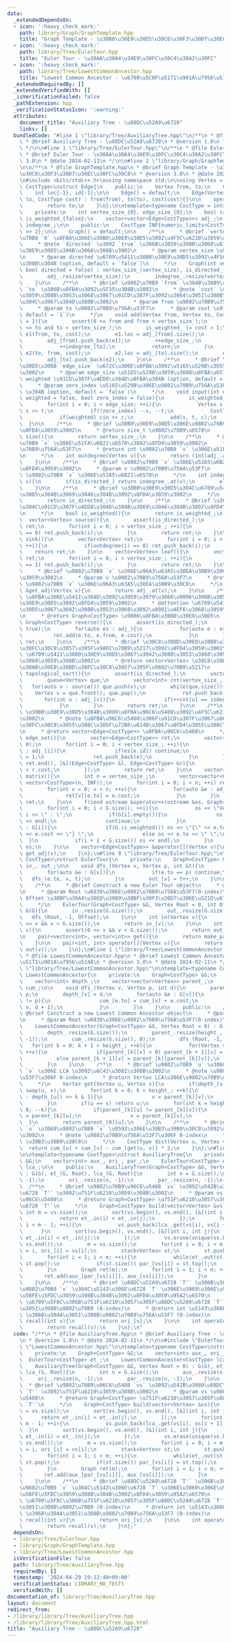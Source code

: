 ```yaml
---
data:
  _extendedDependsOn:
  - icon: ':heavy_check_mark:'
    path: library/Graph/GraphTemplate.hpp
    title: "Graph Template - \u30B0\u30E9\u30D5\u30C6\u30F3\u30D7\u30EC\u30FC\u30C8"
  - icon: ':heavy_check_mark:'
    path: library/Tree/EulerTour.hpp
    title: "Euler Tour - \u30AA\u30A4\u30E9\u30FC\u30C4\u30A2\u30FC"
  - icon: ':heavy_check_mark:'
    path: library/Tree/LowestCommonAncestor.hpp
    title: "Lowest Common Ancestor - \u6700\u5C0F\u5171\u901A\u7956\u5148"
  _extendedRequiredBy: []
  _extendedVerifiedWith: []
  _isVerificationFailed: false
  _pathExtension: hpp
  _verificationStatusIcon: ':warning:'
  attributes:
    document_title: "Auxiliary Tree - \u88DC\u52A9\u6728"
    links: []
  bundledCode: "#line 1 \"library/Tree/AuxiliaryTree.hpp\"\n/**\n * @file AuxiliaryTree.hpp\n\
    \ * @brief Auxiliary Tree - \u88DC\u52A9\u6728\n * @version 1.0\n * @date 2024-02-11\n\
    \ */\n\n#line 1 \"library/Tree/EulerTour.hpp\"\n/**\n * @file EulerTour.hpp\n\
    \ * @brief Euler Tour - \u30AA\u30A4\u30E9\u30FC\u30C4\u30A2\u30FC\n * @version\
    \ 3.0\n * @date 2024-02-11\n */\n\n#line 2 \"library/Graph/GraphTemplate.hpp\"\
    \n\n/**\n * @file GraphTemplate.hpp\n * @brief Graph Template - \u30B0\u30E9\u30D5\
    \u30C6\u30F3\u30D7\u30EC\u30FC\u30C8\n * @version 3.0\n * @date 2024-01-09\n */\n\
    \n#include <bits/stdc++.h>\nusing namespace std;\n\nusing Vertex = int;\n\ntemplate<typename\
    \ CostType>\nstruct Edge{\n    public:\n    Vertex from, to;\n    CostType cost;\n\
    \    int loc{-1}, id{-1};\n\n    Edge() = default;\n    Edge(Vertex from, Vertex\
    \ to, CostType cost) : from(from), to(to), cost(cost){}\n\n    operator int(){\n\
    \        return to;\n    }\n};\n\ntemplate<typename CostType = int>\nstruct Graph{\n\
    \    private:\n    int vertex_size_{0}, edge_size_{0};\n    bool is_directed_{false},\
    \ is_weighted_{false};\n    vector<vector<Edge<CostType>>> adj_;\n    vector<int>\
    \ indegree_;\n\n    public:\n    CostType INF{numeric_limits<CostType>::max()\
    \ >> 2};\n\n    Graph() = default;\n\n    /**\n     * @brief `vertex_size` \u9802\
    \u70B9 `0` \u8FBA\u306E\u30B0\u30E9\u30D5\u3092\u4F5C\u6210\u3059\u308B\u3002\n\
    \     * @note `directed` \u3092 `true` \u306B\u3059\u308B\u3068\u6709\u5411\u30B0\
    \u30E9\u30D5\u306B\u306A\u308B\u3002\n     * @param vertex_size \u9802\u70B9\u6570\
    \n     * @param directed \u6709\u5411\u30B0\u30E9\u30D5\u3092\u4F5C\u6210\u3059\
    \u308B\u304B (option, default = `false`)\n     */\n    Graph(int vertex_size,\
    \ bool directed = false) : vertex_size_(vertex_size), is_directed_(directed){\n\
    \        adj_.resize(vertex_size);\n        indegree_.resize(vertex_size, 0);\n\
    \    }\n\n    /**\n     * @brief \u9802\u70B9 `from` \u304B\u3089\u9802\u70B9\
    \ `to` \u306B\u8FBA\u3092\u5F35\u308B\u3002\n     * @note `cost` \u3092\u6307\u5B9A\
    \u3059\u308B\u3053\u3068\u3067\u91CD\u307F\u3092\u3064\u3051\u308B\u3053\u3068\
    \u304C\u3067\u304D\u308B\u3002\n     * @param from \u9802\u70B9\u756A\u53F7\n\
    \     * @param to \u9802\u70B9\u756A\u53F7\n     * @param cost \u91CD\u307F (option,\
    \ default = `1`)\n     */\n    void add(Vertex from, Vertex to, CostType cost\
    \ = 1){\n        assert(0 <= from and from < vertex_size_);\n        assert(0\
    \ <= to and to < vertex_size_);\n        is_weighted_ |= cost > 1;\n        Edge<CostType>\
    \ e1(from, to, cost);\n        e1.loc = adj_[from].size();\n        e1.id = edge_size_;\n\
    \        adj_[from].push_back(e1);\n        ++edge_size_;\n        if(is_directed_){\n\
    \            ++indegree_[to];\n            return;\n        }\n        Edge<CostType>\
    \ e2(to, from, cost);\n        e2.loc = adj_[to].size();\n        e2.id = e1.id;\n\
    \        adj_[to].push_back(e2);\n    }\n\n    /**\n     * @brief \u30B0\u30E9\
    \u30D5\u306B `edge_size` \u672C\u306E\u8FBA\u3092\u5165\u529B\u3055\u305B\u308B\
    \u3002\n     * @param edge_size \u5165\u529B\u3059\u308B\u8FBA\u6570\n     * @param\
    \ weighted \u91CD\u307F\u4ED8\u304D\u8FBA\u304B (option, default = `false`)\n\
    \     * @param zero_index \u5165\u529B\u306E\u9802\u70B9\u756A\u53F7\u304C 0-index\
    \ \u304B (option, default = `false`)\n     */\n    void input(int edge_size, bool\
    \ weighted = false, bool zero_index = false){\n        is_weighted_ = weighted;\n\
    \        for(int i = 0; i < edge_size; ++i){\n            Vertex s, t; cin >>\
    \ s >> t;\n            if(!zero_index) --s, --t;\n            CostType c = 1;\n\
    \            if(weighted) cin >> c;\n            add(s, t, c);\n        }\n  \
    \  }\n\n    /**\n     * @brief \u30B0\u30E9\u30D5\u306E\u9802\u70B9\u6570\u3092\
    \u8FD4\u3059\u3002\n     * @return size_t \u9802\u70B9\u6570\n     */\n    size_t\
    \ size(){\n        return vertex_size_;\n    }\n\n    /**\n     * @brief \u9802\
    \u70B9 `v` \u306E\u51FA\u6B21\u6570\u3092\u8FD4\u3059\u3002\n     * @param v \u9802\
    \u70B9\u756A\u53F7\n     * @return int \u9802\u70B9 `v` \u306E\u51FA\u6B21\u6570\
    \n     */\n    int outdegree(Vertex v){\n        return (int)adj_.at(v).size();\n\
    \    }\n\n    /**\n     * @brief \u9802\u70B9 `v` \u306E\u5165\u6B21\u6570\u3092\
    \u8FD4\u3059\u3002\n     * @param v \u9802\u70B9\u756A\u53F7\n     * @return int\
    \ \u9802\u70B9 `v` \u306E\u5165\u6B21\u6570\n     */\n    int indegree(Vertex\
    \ v){\n        if(is_directed_) return indegree_.at(v);\n        else return (int)adj_.at(v).size();\n\
    \    }\n\n    /**\n     * @brief \u30B0\u30E9\u30D5\u304C\u6709\u5411\u30B0\u30E9\
    \u30D5\u304B\u3069\u3046\u304B\u3092\u8FD4\u3059\u3002\n     */\n    bool is_directed(){\n\
    \        return is_directed_;\n    }\n\n    /**\n     * @brief \u30B0\u30E9\u30D5\
    \u304C\u91CD\u307F\u4ED8\u304D\u304B\u3069\u3046\u304B\u3092\u8FD4\u3059\u3002\
    \n     */\n    bool is_weighted(){\n        return is_weighted_;\n    }\n\n  \
    \  vector<Vertex> source(){\n        assert(is_directed_);\n        vector<Vertex>\
    \ ret;\n        for(int i = 0; i < vertex_size_; ++i){\n            if(indegree(i)\
    \ == 0) ret.push_back(i);\n        }\n        return ret;\n    }\n\n    vector<Vertex>\
    \ sink(){\n        vector<Vertex> ret;\n        for(int i = 0; i < vertex_size_;\
    \ ++i){\n            if(outdegree(i) == 0) ret.push_back(i);\n        }\n    \
    \    return ret;\n    }\n\n    vector<Vertex> leaf(){\n        vector<Vertex>\
    \ ret;\n        for(int i = 0; i < vertex_size_; ++i){\n            if(indegree(i)\
    \ == 1) ret.push_back(i);\n        }\n        return ret;\n    }\n\n    /**\n\
    \     * @brief \u9802\u70B9 `v` \u306E\u96A3\u63A5\u30EA\u30B9\u30C8\u3092\u8FD4\
    \u3059\u3002\n     * @param v \u9802\u70B9\u756A\u53F7\n     * @return vector<Edge<CostType>>&\
    \ \u9802\u70B9 `v` \u306E\u96A3\u63A5\u30EA\u30B9\u30C8\n     */\n    vector<Edge<CostType>>\
    \ &get_adj(Vertex v){\n        return adj_.at(v);\n    }\n\n    /**\n     * @brief\
    \ \u8FBA\u306E\u5411\u304D\u3092\u3059\u3079\u3066\u9006\u306B\u3057\u305F\u30B0\
    \u30E9\u30D5\u3092\u8FD4\u3059\u3002\n     * @attention \u6709\u5411\u30B0\u30E9\
    \u30D5\u3067\u3042\u308B\u3053\u3068\u3092\u8981\u4EF6\u3068\u3059\u308B\u3002\
    \n     * @return Graph<CostType> \u9006\u8FBA\u30B0\u30E9\u30D5\n     */\n   \
    \ Graph<CostType> reverse(){\n        assert(is_directed_);\n        Graph ret(vertex_size_,\
    \ true);\n        for(auto es : adj_){\n            for(auto e : es){\n      \
    \          ret.add(e.to, e.from, e.cost);\n            }\n        }\n        return\
    \ ret;\n    }\n\n    /**\n     * @brief \u30C8\u30DD\u30ED\u30B8\u30AB\u30EB\u30BD\
    \u30FC\u30C8\u3057\u305F\u9802\u70B9\u5217\u3092\u8FD4\u3059\u3002\n     * @attention\
    \ \u6709\u5411\u30B0\u30E9\u30D5\u3067\u3042\u308B\u3053\u3068\u3092\u8981\u4EF6\
    \u3068\u3059\u308B\u3002\n     * @return vector<Vertex> \u30C8\u30DD\u30ED\u30B8\
    \u30AB\u30EB\u30BD\u30FC\u30C8\u3057\u305F\u9802\u70B9\u5217\n     */\n    vector<Vertex>\
    \ topological_sort(){\n        assert(is_directed_);\n        vector<Vertex> ret;\n\
    \        queue<Vertex> que;\n        vector<int> cnt(vertex_size_, 0);\n     \
    \   for(auto v : source()) que.push(v);\n        while(que.size()){\n        \
    \    Vertex v = que.front(); que.pop();\n            ret.push_back(v);\n     \
    \       for(int u : adj_[v]){\n                if(++cnt[u] == indegree(u)) que.push(u);\n\
    \            }\n        }\n        return ret;\n    }\n\n    /**\n     * @brief\
    \ \u30B0\u30E9\u30D5\u304B\u3089\u8FBA\u96C6\u5408\u3092\u4F5C\u6210\u3059\u308B\
    \u3002\n     * @note \u8FBA\u96C6\u5408\u306F\u91CD\u307F\u3067\u6607\u9806\u30BD\
    \u30FC\u30C8\u3055\u308C\u305F\u72B6\u614B\u3067\u8FD4\u3055\u308C\u308B\u3002\
    \n     * @return vector<Edge<CostType>> \u8FBA\u96C6\u5408\n     */\n    vector<Edge<CostType>>\
    \ edge_set(){\n        vector<Edge<CostType>> ret;\n        vector<int> es(edge_size_,\
    \ 0);\n        for(int i = 0; i < vertex_size_; ++i){\n            for(auto e\
    \ : adj_[i]){\n                if(es[e.id]) continue;\n                es[e.id]\
    \ = 1;\n                ret.push_back(e);\n            }\n        }\n        sort(ret.begin(),\
    \ ret.end(), [&](Edge<CostType> &l, Edge<CostType> &r){\n            return l.cost\
    \ < r.cost;\n        });\n        return ret;\n    }\n\n    vector<vector<CostType>>\
    \ matrix(){\n        int n = vertex_size_;\n        vector<vector<CostType>> ret(n,\
    \ vector<CostType>(n, INF));\n        for(int i = 0; i < n; ++i) ret[i][i] = 0;\n\
    \        for(int v = 0; v < n; ++v){\n            for(auto &e : adj_[v]){\n  \
    \              ret[v][e.to] = e.cost;\n            }\n        }\n        return\
    \ ret;\n    }\n\n    friend ostream &operator<<(ostream &os, Graph<CostType> &G){\n\
    \        for(int i = 0; i < G.size(); ++i){\n            os << \"Vertex \" <<\
    \ i << \" : \";\n            if(G[i].empty()){\n                os << \"<none>\"\
    \ << endl;\n                continue;\n            }\n            for(auto &e\
    \ : G[i]){\n                if(G.is_weighted()) os << \"{\" << e.to << \", \"\
    \ << e.cost << \"} \";\n                else os << e.to << \" \";\n          \
    \  }\n            if(i + 1 < G.size()) os << endl;\n        }\n        return\
    \ os;\n    }\n\n    vector<Edge<CostType>> &operator[](Vertex v){\n        return\
    \ get_adj(v);\n    }\n};\n#line 9 \"library/Tree/EulerTour.hpp\"\n\ntemplate<typename\
    \ CostType>\nstruct EulerTour{\n    private:\n    Graph<CostType> &G;\n    vector<int>\
    \ in_, out_;\n\n    void dfs_(Vertex v, Vertex p, int &t){\n        in_[v] = t++;\n\
    \        for(auto &e : G[v]){\n            if(e.to == p) continue;\n         \
    \   dfs_(e.to, v, t);\n        }\n        out_[v] = t++;\n    }\n\n    public:\n\
    \    /**\n     * @brief Construct a new Euler Tour object\n     * @param G \u6728\
    \n     * @param Root \u6839\u306E\u9802\u70B9\u756A\u53F7(0-index)\n     * @param\
    \ Offset \u30BF\u30A4\u30E0\u30B9\u30BF\u30F3\u30D7\u306E\u521D\u671F\u5024\n\
    \     */\n    EulerTour(Graph<CostType> &G, Vertex Root = 0, int Offset = 0) :\
    \ G(G){\n        in_.resize(G.size());\n        out_.resize(G.size());\n     \
    \   dfs_(Root, -1, Offset);\n    }\n\n    int in(Vertex v){\n        assert(0\
    \ <= v && v < G.size());\n        return in_[v];\n    }\n\n    int out(Vertex\
    \ v){\n        assert(0 <= v && v < G.size());\n        return out_[v];\n    }\n\
    \n    pair<vector<int>, vector<int>> get(){\n        return make_pair(in_, out_);\n\
    \    }\n\n    pair<int, int> operator[](Vertex v){\n        return make_pair(in(v),\
    \ out(v));\n    }\n};\n#line 1 \"library/Tree/LowestCommonAncestor.hpp\"\n/**\n\
    \ * @file LowestCommonAncestor.hpp\n * @brief Lowest Common Ancestor - \u6700\u5C0F\
    \u5171\u901A\u7956\u5148\n * @version 3.0\n * @date 2024-02-11\n */\n\n#line 9\
    \ \"library/Tree/LowestCommonAncestor.hpp\"\n\ntemplate<typename CostType>\nstruct\
    \ LowestCommonAncestor{\n    private:\n    Graph<CostType> &G;\n    int height_;\n\
    \    vector<int> depth_;\n    vector<vector<Vertex>> parent_;\n    vector<CostType>\
    \ cum_;\n\n    void dfs_(Vertex v, Vertex p, int d){\n        parent_[0][v] =\
    \ p;\n        depth_[v] = d;\n        for(auto &e : G[v]){\n            if(e.to\
    \ != p){\n                cum_[e.to] = cum_[v] + e.cost;\n                dfs_(e.to,\
    \ v, d + 1);\n            }\n        }\n    }\n\n    public:\n    /**\n     *\
    \ @brief Construct a new Lowest Common Ancestor object\n     * @param G \u6728\
    \n     * @param Root \u6839\u306E\u9802\u70B9\u756A\u53F7(0-index)\n     */\n\
    \    LowestCommonAncestor(Graph<CostType> &G, Vertex Root = 0) : G(G), height_(32){\n\
    \        depth_.resize(G.size());\n        parent_.resize(height_, vector<Vertex>(G.size(),\
    \ -1));\n        cum_.resize(G.size(), 0);\n        dfs_(Root, -1, 0);\n     \
    \   for(int k = 0; k + 1 < height_; ++k){\n            for(Vertex v = 0; v < G.size();\
    \ ++v){\n                if(parent_[k][v] < 0) parent_[k + 1][v] = -1;\n     \
    \           else parent_[k + 1][v] = parent_[k][parent_[k][v]];\n            }\n\
    \        }\n    }\n\n    /**\n     * @brief \u9802\u70B9 `u` \u3068\u9802\u70B9\
    \ `v` \u306E LCA \u3092\u6C42\u3081\u308B\u3002\n     * @note \u9802\u70B9\u756A\
    \u53F7\u306F 0-index\n     * @return Vertex LCA\u306E\u9802\u70B9\u756A\u53F7\n\
    \     */\n    Vertex get(Vertex u, Vertex v){\n        if(depth_[u] > depth_[v])\
    \ swap(u, v);\n        for(int k = 0; k < height_; ++k){\n            if((depth_[v]\
    \ - depth_[u]) >> k & 1){\n                v = parent_[k][v];\n            }\n\
    \        }\n        if(u == v) return u;\n        for(int k = height_ - 1; k >=\
    \ 0; --k){\n            if(parent_[k][u] != parent_[k][v]){\n                u\
    \ = parent_[k][u];\n                v = parent_[k][v];\n            }\n      \
    \  }\n        return parent_[0][u];\n    }\n\n    /**\n     * @brief \u9802\u70B9\
    \ `u` \u3068\u9802\u70B9 `v` \u9593\u306E\u30B3\u30B9\u30C8\u3092\u6C42\u3081\u308B\
    \u3002\n     * @note \u9802\u70B9\u756A\u53F7\u306F 0-index\n     * @return CostType\
    \ \u30B3\u30B9\u30C8\n     */\n    CostType dist(Vertex u, Vertex v){\n      \
    \  return cum_[u] + cum_[v] - cum_[get(u, v)] * 2;\n    }\n};\n#line 10 \"library/Tree/AuxiliaryTree.hpp\"\
    \n\ntemplate<typename CostType>\nstruct AuxiliaryTree{\n    private:\n    Graph<CostType>\
    \ &G;\n    vector<int> aux_, ori_, par_;\n    EulerTour<CostType> et_;\n    LowestCommonAncestor<CostType>\
    \ lca_;\n\n    public:\n    AuxiliaryTree(Graph<CostType> &G, Vertex Root = 0)\
    \ : G(G), et_(G, Root), lca_(G, Root){\n        int n = G.size();\n        aux_.resize(n,\
    \ -1);\n        ori_.resize(n, -1);\n        par_.resize(n, -1);\n    }\n\n  \
    \  /**\n     * @brief \u9802\u70B9\u96C6\u5408 `vs` \u3092\u542B\u3080\u88DC\u52A9\
    \u6728 `T'` \u3092\u751F\u6210\u3059\u308B\u3002\n     * @param vs \u9802\u70B9\
    \u96C6\u5408\n     * @return Graph<CostType> \u751F\u6210\u3057\u305F\u88DC\u52A9\
    \u6728 `T'`\n     */\n    Graph<CostType> build(vector<Vertex> &vs){\n       \
    \ int m = vs.size();\n        sort(vs.begin(), vs.end(), [&](int i, int j){\n\
    \            return et_.in(i) < et_.in(j);\n        });\n        for(int i = 0;\
    \ i < m - 1; ++i){\n            vs.push_back(lca_.get(vs[i], vs[i + 1]));\n  \
    \      }\n        sort(vs.begin(), vs.end(), [&](int i, int j){\n            return\
    \ et_.in(i) < et_.in(j);\n        });\n        vs.erase(unique(vs.begin(), vs.end()),\
    \ vs.end());\n        m = vs.size();\n        for(int i = 0; i < m; ++i) aux_[vs[i]]\
    \ = i, ori_[i] = vs[i];\n        stack<Vertex> st;\n        st.push(vs[0]);\n\
    \        for(int i = 1; i < m; ++i){\n            while(et_.out(st.top()) < et_.in(vs[i]))\
    \ st.pop();\n            if(st.size()) par_[vs[i]] = st.top();\n            st.push(vs[i]);\n\
    \        }\n        Graph ret(m);\n        for(int i = 1; i < m; ++i){\n     \
    \       ret.add(aux_[par_[vs[i]]], aux_[vs[i]]);\n        }\n        return ret;\n\
    \    }\n\n    /**\n     * @brief \u88DC\u52A9\u6728 `T'` \u306B\u304A\u3051\u308B\
    \u9802\u70B9 `v` \u304C\u5143\u306E\u6728 `T` \u306E\u3069\u306E\u9802\u70B9\u306B\
    \u5BFE\u5FDC\u3059\u308B\u304B\u3092\u8FD4\u3059\u95A2\u6570\n     * @param v\
    \ \u6700\u5F8C\u306B\u751F\u6210\u3057\u305F\u88DC\u52A9\u6728 `T'` \u306B\u304A\
    \u3051\u308B\u9802\u70B9 (0-index)\n     * @return int \u5143\u306E\u6728 `T`\
    \ \u306B\u304A\u3051\u308B\u9802\u70B9\u756A\u53F7 (0-index)\n     */\n    int\
    \ recall(int v){\n        return ori_[v];\n    }\n\n    int operator[](int v){\n\
    \        return recall(v);\n    }\n};\n"
  code: "/**\n * @file AuxiliaryTree.hpp\n * @brief Auxiliary Tree - \u88DC\u52A9\u6728\
    \n * @version 1.0\n * @date 2024-02-11\n */\n\n#include \"EulerTour.hpp\"\n#include\
    \ \"LowestCommonAncestor.hpp\"\n\ntemplate<typename CostType>\nstruct AuxiliaryTree{\n\
    \    private:\n    Graph<CostType> &G;\n    vector<int> aux_, ori_, par_;\n  \
    \  EulerTour<CostType> et_;\n    LowestCommonAncestor<CostType> lca_;\n\n    public:\n\
    \    AuxiliaryTree(Graph<CostType> &G, Vertex Root = 0) : G(G), et_(G, Root),\
    \ lca_(G, Root){\n        int n = G.size();\n        aux_.resize(n, -1);\n   \
    \     ori_.resize(n, -1);\n        par_.resize(n, -1);\n    }\n\n    /**\n   \
    \  * @brief \u9802\u70B9\u96C6\u5408 `vs` \u3092\u542B\u3080\u88DC\u52A9\u6728\
    \ `T'` \u3092\u751F\u6210\u3059\u308B\u3002\n     * @param vs \u9802\u70B9\u96C6\
    \u5408\n     * @return Graph<CostType> \u751F\u6210\u3057\u305F\u88DC\u52A9\u6728\
    \ `T'`\n     */\n    Graph<CostType> build(vector<Vertex> &vs){\n        int m\
    \ = vs.size();\n        sort(vs.begin(), vs.end(), [&](int i, int j){\n      \
    \      return et_.in(i) < et_.in(j);\n        });\n        for(int i = 0; i <\
    \ m - 1; ++i){\n            vs.push_back(lca_.get(vs[i], vs[i + 1]));\n      \
    \  }\n        sort(vs.begin(), vs.end(), [&](int i, int j){\n            return\
    \ et_.in(i) < et_.in(j);\n        });\n        vs.erase(unique(vs.begin(), vs.end()),\
    \ vs.end());\n        m = vs.size();\n        for(int i = 0; i < m; ++i) aux_[vs[i]]\
    \ = i, ori_[i] = vs[i];\n        stack<Vertex> st;\n        st.push(vs[0]);\n\
    \        for(int i = 1; i < m; ++i){\n            while(et_.out(st.top()) < et_.in(vs[i]))\
    \ st.pop();\n            if(st.size()) par_[vs[i]] = st.top();\n            st.push(vs[i]);\n\
    \        }\n        Graph ret(m);\n        for(int i = 1; i < m; ++i){\n     \
    \       ret.add(aux_[par_[vs[i]]], aux_[vs[i]]);\n        }\n        return ret;\n\
    \    }\n\n    /**\n     * @brief \u88DC\u52A9\u6728 `T'` \u306B\u304A\u3051\u308B\
    \u9802\u70B9 `v` \u304C\u5143\u306E\u6728 `T` \u306E\u3069\u306E\u9802\u70B9\u306B\
    \u5BFE\u5FDC\u3059\u308B\u304B\u3092\u8FD4\u3059\u95A2\u6570\n     * @param v\
    \ \u6700\u5F8C\u306B\u751F\u6210\u3057\u305F\u88DC\u52A9\u6728 `T'` \u306B\u304A\
    \u3051\u308B\u9802\u70B9 (0-index)\n     * @return int \u5143\u306E\u6728 `T`\
    \ \u306B\u304A\u3051\u308B\u9802\u70B9\u756A\u53F7 (0-index)\n     */\n    int\
    \ recall(int v){\n        return ori_[v];\n    }\n\n    int operator[](int v){\n\
    \        return recall(v);\n    }\n};"
  dependsOn:
  - library/Tree/EulerTour.hpp
  - library/Graph/GraphTemplate.hpp
  - library/Tree/LowestCommonAncestor.hpp
  isVerificationFile: false
  path: library/Tree/AuxiliaryTree.hpp
  requiredBy: []
  timestamp: '2024-04-29 19:12:40+09:00'
  verificationStatus: LIBRARY_NO_TESTS
  verifiedWith: []
documentation_of: library/Tree/AuxiliaryTree.hpp
layout: document
redirect_from:
- /library/library/Tree/AuxiliaryTree.hpp
- /library/library/Tree/AuxiliaryTree.hpp.html
title: "Auxiliary Tree - \u88DC\u52A9\u6728"
---
```

